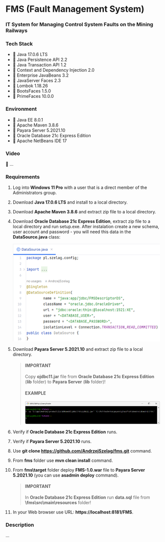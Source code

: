 # FMS (Fault Management System)
### IT System for Managing Control System Faults on the Mining Railways

### Tech Stack
* 🔶 Java 17.0.6 LTS
* 🔶 Java Persistence API 2.2
* 🔶 Java Transaction API 1.2
* 🔶 Context and Dependency Injection 2.0
* 🔶 Enterprise JavaBeans 3.2
* 🔶 JavaServer Faces 2.3
* 🔶 Lombok 1.18.26
* 🔶 BootsFaces 1.5.0
* 🔶 PrimeFaces 10.0.0


### Environment
* 🔶 Java EE 8.0.1
* 🔶 Apache Maven 3.8.6
* 🔶 Payara Server 5.2021.10
* 🔶 Oracle Database 21c Express Edition
* 🔶 Apache NetBeans IDE 17


### Video

🚀 ... 


### Requirements

1. Log into __Windows 11 Pro__ with a user that is a direct member of the Administrators group.
2. Download __Java 17.0.6 LTS__ and install to a local directory.
3. Download __Apache Maven 3.8.6__ and extract zip file to a local directory.
4. Download __Oracle Database 21c Express Edition__, extract zip file to a local directory and run setup.exe. After instalation create a new schema, user account and password - you will need this data in the __DataSource.java__ class:

    ![DataSource.java](DataSource.png)

6. Download __Payara Server 5.2021.10__ and extract zip file to a local directory.

    > #### IMPORTANT
    > Copy __ojdbc11.jar__ file from __Oracle Database 21c Express Edition__ (__lib__ folder) to __Payara Server__ (__lib__ folder)!
    > 
    > #### EXAMPLE
    > ![Command](gitbash1.png)

7. Verify if __Oracle Database 21c Express Edition__ runs.
8. Verify if __Payara Server 5.2021.10__ runs.
9. Use __git clone https://github.com/AndrzejSzelag/fms.git__ command. 
10. From __fms__ folder use __mvn clean install__ command.
11. From __fms\target__ folder deploy __FMS-1.0.war__ file to __Payara Server 5.2021.10__ (you can use __asadmin deploy__ command).

    > #### IMPORTANT
    > In __Oracle Database 21c Express Edition__ run __data.sql__ file from __\fms\src\main\resources__ folder!

13. In your Web browser use URL: __https://localhost:8181/FMS__.

### Description

...
